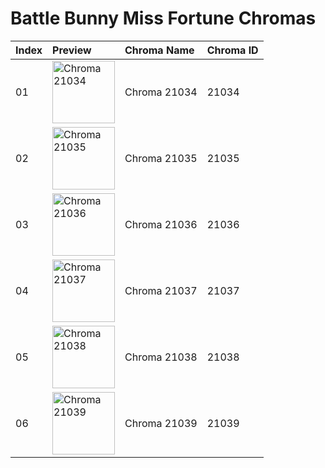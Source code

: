 # Battle Bunny Miss Fortune Chromas

| Index | Preview | Chroma Name | Chroma ID |
|:---|:---|:---|:---|
| 01 | <img src='https://raw.communitydragon.org/latest/plugins/rcp-be-lol-game-data/global/default/v1/champion-chroma-images/21/21034.png' alt='Chroma 21034' width='100'> | Chroma 21034 | 21034 |
| 02 | <img src='https://raw.communitydragon.org/latest/plugins/rcp-be-lol-game-data/global/default/v1/champion-chroma-images/21/21035.png' alt='Chroma 21035' width='100'> | Chroma 21035 | 21035 |
| 03 | <img src='https://raw.communitydragon.org/latest/plugins/rcp-be-lol-game-data/global/default/v1/champion-chroma-images/21/21036.png' alt='Chroma 21036' width='100'> | Chroma 21036 | 21036 |
| 04 | <img src='https://raw.communitydragon.org/latest/plugins/rcp-be-lol-game-data/global/default/v1/champion-chroma-images/21/21037.png' alt='Chroma 21037' width='100'> | Chroma 21037 | 21037 |
| 05 | <img src='https://raw.communitydragon.org/latest/plugins/rcp-be-lol-game-data/global/default/v1/champion-chroma-images/21/21038.png' alt='Chroma 21038' width='100'> | Chroma 21038 | 21038 |
| 06 | <img src='https://raw.communitydragon.org/latest/plugins/rcp-be-lol-game-data/global/default/v1/champion-chroma-images/21/21039.png' alt='Chroma 21039' width='100'> | Chroma 21039 | 21039 |
